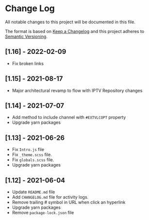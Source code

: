 # Change Log

All notable changes to this project will be documented in this file.

The format is based on [Keep a Changelog](http://keepachangelog.com/)
and this project adheres to [Semantic Versioning](http://semver.org/).

## [1.16] - 2022-02-09

- Fix broken links

## [1.15] - 2021-08-17

- Major architectural revamp to flow with IPTV Repository changes

## [1.14] - 2021-07-07

- Add method to include channel with `#EXTVLCOPT` property
- Upgrade yarn packages

## [1.13] - 2021-06-26

- Fix `Intro.js` file
- Fix `_theme.scss` file.
- Fix `globals.scss` file.
- Upgrade yarn packages

## [1.12] - 2021-06-04

- Update `README.md` file
- Add `CHANGELOG.md` file for activity logs.
- Remove trailing # symbol in URL when click an hyperlink
- Upgrade yarn packages
- Remove `package-lock.json` file
